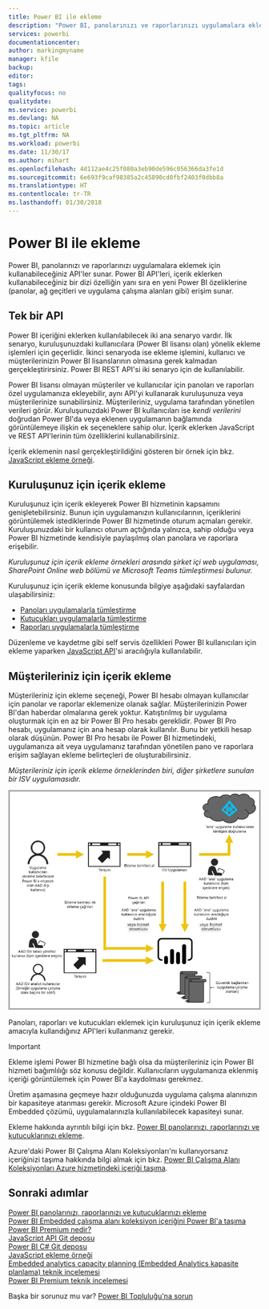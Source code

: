 ```yaml
---
title: Power BI ile ekleme
description: "Power BI, panolarınızı ve raporlarınızı uygulamalara eklemek için kullanabileceğiniz API'ler sunar."
services: powerbi
documentationcenter: 
author: markingmyname
manager: kfile
backup: 
editor: 
tags: 
qualityfocus: no
qualitydate: 
ms.service: powerbi
ms.devlang: NA
ms.topic: article
ms.tgt_pltfrm: NA
ms.workload: powerbi
ms.date: 11/30/17
ms.author: mihart
ms.openlocfilehash: 4d112ae4c25f080a3eb90de596c056366da3fe1d
ms.sourcegitcommit: 6e693f9caf98385a2c45890cd0fbf2403f0dbb8a
ms.translationtype: HT
ms.contentlocale: tr-TR
ms.lasthandoff: 01/30/2018
---
```

# <a name="embedding-with-power-bi"></a>Power BI ile ekleme
Power BI, panolarınızı ve raporlarınızı uygulamalara eklemek için kullanabileceğiniz API'ler sunar. Power BI API'leri, içerik eklerken kullanabileceğiniz bir dizi özelliğin yanı sıra en yeni Power BI özeliklerine (panolar, ağ geçitleri ve uygulama çalışma alanları gibi) erişim sunar.

## <a name="a-single-api"></a>Tek bir API
Power BI içeriğini eklerken kullanılabilecek iki ana senaryo vardır.  İlk senaryo, kuruluşunuzdaki kullanıcılara (Power BI lisansı olan) yönelik ekleme işlemleri için geçerlidir. İkinci senaryoda ise ekleme işlemini, kullanıcı ve müşterilerinizin Power BI lisanslarının olmasına gerek kalmadan gerçekleştirirsiniz. Power BI REST API'si iki senaryo için de kullanılabilir. 

Power BI lisansı olmayan müşteriler ve kullanıcılar için panoları ve raporları özel uygulamanıza ekleyebilir, aynı API'yi kullanarak kuruluşunuza veya müşterilerinize sunabilirsiniz. Müşterileriniz, uygulama tarafından yönetilen verileri görür. Kuruluşunuzdaki Power BI kullanıcıları ise *kendi verilerini* doğrudan Power BI'da veya eklenen uygulamanın bağlamında görüntülemeye ilişkin ek seçeneklere sahip olur. İçerik eklerken JavaScript ve REST API'lerinin tüm özelliklerini kullanabilirsiniz.

İçerik eklemenin nasıl gerçekleştirildiğini gösteren bir örnek için bkz. [JavaScript ekleme örneği](https://microsoft.github.io/PowerBI-JavaScript/demo/).

## <a name="embedding-for-your-organization"></a>Kuruluşunuz için içerik ekleme
Kuruluşunuz için içerik ekleyerek Power BI hizmetinin kapsamını genişletebilirsiniz. Bunun için uygulamanızın kullanıcılarının, içeriklerini görüntülemek istediklerinde Power BI hizmetinde oturum açmaları gerekir. Kuruluşunuzdaki bir kullanıcı oturum açtığında yalnızca, sahip olduğu veya Power BI hizmetinde kendisiyle paylaşılmış olan panolara ve raporlara erişebilir. 

*Kuruluşunuz için içerik ekleme örnekleri arasında şirket içi web uygulaması, SharePoint Online web bölümü ve Microsoft Teams tümleştirmesi bulunur.*

Kuruluşunuz için içerik ekleme konusunda bilgiye aşağıdaki sayfalardan ulaşabilirsiniz:

* [Panoları uygulamalarla tümleştirme](integrate-dashboard.md)
* [Kutucukları uygulamalarla tümleştirme](integrate-tile.md)
* [Raporları uygulamalarla tümleştirme](integrate-report.md)

Düzenleme ve kaydetme gibi self servis özellikleri Power BI kullanıcıları için ekleme yaparken [JavaScript API](https://github.com/Microsoft/PowerBI-JavaScript)'si aracılığıyla kullanılabilir.

## <a name="embedding-for-your-customers"></a>Müşterileriniz için içerik ekleme
Müşterileriniz için ekleme seçeneği, Power BI hesabı olmayan kullanıcılar için panolar ve raporlar eklemenize olanak sağlar. Müşterilerinizin Power BI'dan haberdar olmalarına gerek yoktur. Katıştırılmış bir uygulama oluşturmak için en az bir Power BI Pro hesabı gereklidir. Power BI Pro hesabı, uygulamanız için ana hesap olarak kullanılır. Bunu bir yetkili hesap olarak düşünün. Power BI Pro hesabı ile Power BI hizmetindeki, uygulamanıza ait veya uygulamanız tarafından yönetilen pano ve raporlara erişim sağlayan ekleme belirteçleri de oluşturabilirsiniz. 

*Müşterileriniz için içerik ekleme örneklerinden biri, diğer şirketlere sunulan bir ISV uygulamasıdır.*

![Müşterileriniz için içerik ekleme akışı](media/embedding/powerbi-embed-flow.png)

Panoları, raporları ve kutucukları eklemek için kuruluşunuz için içerik ekleme amacıyla kullandığınız API'leri kullanmanız gerekir.

> [!IMPORTANT]
> Ekleme işlemi Power BI hizmetine bağlı olsa da müşterileriniz için Power BI hizmeti bağımlılığı söz konusu değildir. Kullanıcıların uygulamanıza eklenmiş içeriği görüntülemek için Power BI'a kaydolması gerekmez.
> 
> 

Üretim aşamasına geçmeye hazır olduğunuzda uygulama çalışma alanınızın bir kapasiteye atanması gerekir. Microsoft Azure içindeki Power BI Embedded çözümü, uygulamalarınızla kullanılabilecek kapasiteyi sunar.

Ekleme hakkında ayrıntılı bilgi için bkz. [Power BI panolarınızı, raporlarınızı ve kutucuklarınızı ekleme](embedding-content.md).

Azure'daki Power BI Çalışma Alanı Koleksiyonları'nı kullanıyorsanız içeriğinizi taşıma hakkında bilgi almak için bkz. [Power BI Çalışma Alanı Koleksiyonları Azure hizmetindeki içeriği taşıma](migrate-from-powerbi-embedded.md).

## <a name="next-steps"></a>Sonraki adımlar
[Power BI panolarınızı, raporlarınızı ve kutucuklarınızı ekleme](embedding-content.md)  
[Power BI Embedded çalışma alanı koleksiyon içeriğini Power BI'a taşıma](migrate-from-powerbi-embedded.md)  
[Power BI Premium nedir?](../service-premium.md)  
[JavaScript API Git deposu](https://github.com/Microsoft/PowerBI-JavaScript)  
[Power BI C# Git deposu](https://github.com/Microsoft/PowerBI-CSharp)  
[JavaScript ekleme örneği](https://microsoft.github.io/PowerBI-JavaScript/demo/)  
[Embedded analytics capacity planning (Embedded Analytics kapasite planlama) teknik incelemesi](https://aka.ms/pbiewhitepaper)  
[Power BI Premium teknik incelemesi](https://aka.ms/pbipremiumwhitepaper)  

Başka bir sorunuz mu var? [Power BI Topluluğu'na sorun](http://community.powerbi.com/)

